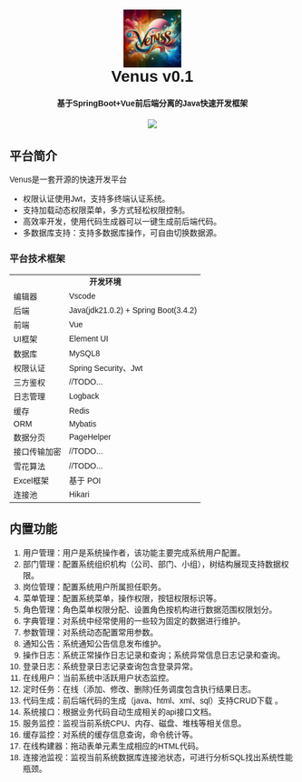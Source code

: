 <style>       body {
           font-family: 'consolas', sans-serif; /* 你可以替换为任何你喜欢的字体 */
       }
   </style>
<div style="text-align: center;margin: 10px 0 0 0" >
       <img  align="center" alt="Venus.png" height="102.4px" src="Venus.png" width="102.4px"/>
   </div>
<h1 align="center" style="margin: 0">Venus v0.1</h1>
<h4 align="center">基于SpringBoot+Vue前后端分离的Java快速开发框架</h4>
<p align="center">
	<a href="https://github.com/kayleh/venus"><img src="https://img.shields.io/github/license/mashape/apistatus.svg"></a>
</p>

## 平台简介

Venus是一套开源的快速开发平台

* 权限认证使用Jwt，支持多终端认证系统。
* 支持加载动态权限菜单，多方式轻松权限控制。
* 高效率开发，使用代码生成器可以一键生成前后端代码。
* 多数据库支持：支持多数据库操作，可自由切换数据源。

### 平台技术框架

<table>
  <tr>
    <td colspan="2" style="text-align: center;" ><strong>开发环境</strong></td>
  </tr>
  <tr><td>编辑器</td><td>Vscode</td></tr>
  <tr> <td>后端</td><td>Java(jdk21.0.2) + Spring Boot(3.4.2)</td></tr>
  <tr><td>前端</td><td>Vue</td></tr>
  <tr><td>UI框架</td><td> Element UI</td></tr>
  <tr><td>数据库</td><td>MySQL8</td></tr>
  <tr><td>权限认证</td><td>Spring Security、Jwt</td></tr>
  <tr><td>三方鉴权</td><td>//TODO...</td></tr>
  <tr><td>日志管理</td><td>Logback</td></tr>
  <tr><td>缓存</td><td>Redis</td></tr>
  <tr><td>ORM</td><td>Mybatis</td></tr>
  <tr><td>数据分页</td><td>PageHelper</td></tr>
  <tr><td>接口传输加密</td><td>//TODO...</td></tr>
  <tr><td>雪花算法</td><td>//TODO...</td></tr>
  <tr><td>Excel框架</td><td>基于 POI </td></tr>
  <tr><td>连接池</td><td>Hikari</td></tr>
</table>

## 内置功能

1. 用户管理：用户是系统操作者，该功能主要完成系统用户配置。
2. 部门管理：配置系统组织机构（公司、部门、小组），树结构展现支持数据权限。
3. 岗位管理：配置系统用户所属担任职务。
4. 菜单管理：配置系统菜单，操作权限，按钮权限标识等。
5. 角色管理：角色菜单权限分配、设置角色按机构进行数据范围权限划分。
6. 字典管理：对系统中经常使用的一些较为固定的数据进行维护。
7. 参数管理：对系统动态配置常用参数。
8. 通知公告：系统通知公告信息发布维护。
9. 操作日志：系统正常操作日志记录和查询；系统异常信息日志记录和查询。
10. 登录日志：系统登录日志记录查询包含登录异常。
11. 在线用户：当前系统中活跃用户状态监控。
12. 定时任务：在线（添加、修改、删除)任务调度包含执行结果日志。
13. 代码生成：前后端代码的生成（java、html、xml、sql）支持CRUD下载 。
14. 系统接口：根据业务代码自动生成相关的api接口文档。
15. 服务监控：监视当前系统CPU、内存、磁盘、堆栈等相关信息。
16. 缓存监控：对系统的缓存信息查询，命令统计等。
17. 在线构建器：拖动表单元素生成相应的HTML代码。
18. 连接池监视：监视当前系统数据库连接池状态，可进行分析SQL找出系统性能瓶颈。
